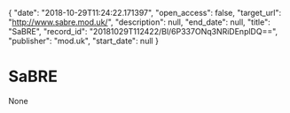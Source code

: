 {
  "date": "2018-10-29T11:24:22.171397", 
  "open_access": false, 
  "target_url": "http://www.sabre.mod.uk/", 
  "description": null, 
  "end_date": null, 
  "title": "SaBRE", 
  "record_id": "20181029T112422/Bl/6P337ONq3NRiDEnplDQ==", 
  "publisher": "mod.uk", 
  "start_date": null
}

# SaBRE

None